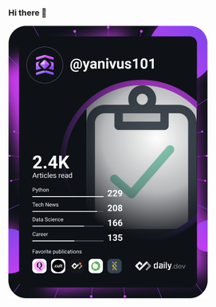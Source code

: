 ### Hi there 👋

<!--
**yanivus/yanivus** is a ✨ _special_ ✨ repository because its `README.md` (this file) appears on your GitHub profile.

Here are some ideas to get you started:

- 🔭 I’m currently working on ...
- 🌱 I’m currently learning ...
- 👯 I’m looking to collaborate on ...
- 🤔 I’m looking for help with ...
- 💬 Ask me about ...
- 📫 How to reach me: ...
- 😄 Pronouns: ...
- ⚡ Fun fact: ...
-->


<a href="https://app.daily.dev/yanivus101"><img src="https://github.com/yanivus/yanivus/blob/881d986cf3248cf3958f0acb91eaf1e17e054839/devcard.svg" width="400" alt="Suvinay Sinha's Dev Card"/></a>

